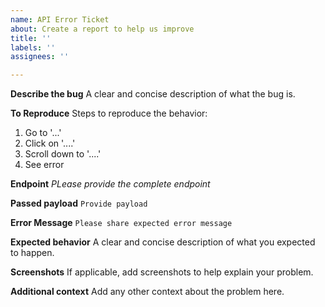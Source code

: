 ```yaml
---
name: API Error Ticket
about: Create a report to help us improve
title: ''
labels: ''
assignees: ''

---
```

**Describe the bug**
A clear and concise description of what the bug is.

**To Reproduce**
Steps to reproduce the behavior:
1. Go to '...'
2. Click on '....'
3. Scroll down to '....'
4. See error

**Endpoint**
_PLease provide the complete endpoint_

**Passed payload**
```Provide payload```

**Error Message**
```Please share expected error message```

**Expected behavior**
A clear and concise description of what you expected to happen.

**Screenshots**
If applicable, add screenshots to help explain your problem.

**Additional context**
Add any other context about the problem here.
